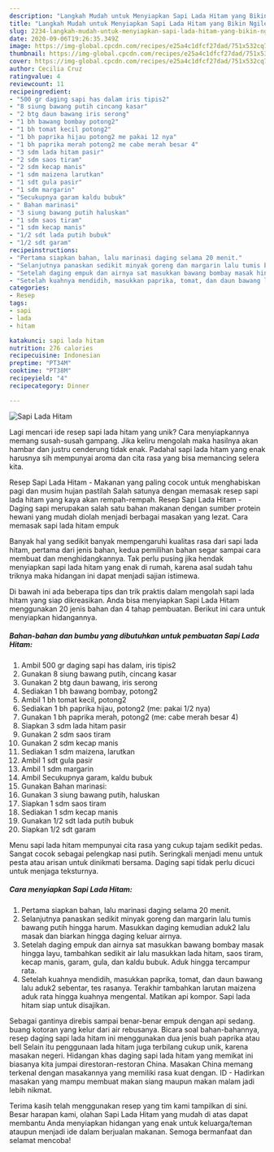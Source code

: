 ```yaml
---
description: "Langkah Mudah untuk Menyiapkan Sapi Lada Hitam yang Bikin Ngiler"
title: "Langkah Mudah untuk Menyiapkan Sapi Lada Hitam yang Bikin Ngiler"
slug: 2234-langkah-mudah-untuk-menyiapkan-sapi-lada-hitam-yang-bikin-ngiler
date: 2020-09-06T19:26:35.349Z
image: https://img-global.cpcdn.com/recipes/e25a4c1dfcf27dad/751x532cq70/sapi-lada-hitam-foto-resep-utama.jpg
thumbnail: https://img-global.cpcdn.com/recipes/e25a4c1dfcf27dad/751x532cq70/sapi-lada-hitam-foto-resep-utama.jpg
cover: https://img-global.cpcdn.com/recipes/e25a4c1dfcf27dad/751x532cq70/sapi-lada-hitam-foto-resep-utama.jpg
author: Cecilia Cruz
ratingvalue: 4
reviewcount: 11
recipeingredient:
- "500 gr daging sapi has dalam iris tipis2"
- "8 siung bawang putih cincang kasar"
- "2 btg daun bawang iris serong"
- "1 bh bawang bombay potong2"
- "1 bh tomat kecil potong2"
- "1 bh paprika hijau potong2 me pakai 12 nya"
- "1 bh paprika merah potong2 me cabe merah besar 4"
- "3 sdm lada hitam pasir"
- "2 sdm saos tiram"
- "2 sdm kecap manis"
- "1 sdm maizena larutkan"
- "1 sdt gula pasir"
- "1 sdm margarin"
- "Secukupnya garam kaldu bubuk"
- " Bahan marinasi"
- "3 siung bawang putih haluskan"
- "1 sdm saos tiram"
- "1 sdm kecap manis"
- "1/2 sdt lada putih bubuk"
- "1/2 sdt garam"
recipeinstructions:
- "Pertama siapkan bahan, lalu marinasi daging selama 20 menit."
- "Selanjutnya panaskan sedikit minyak goreng dan margarin lalu tumis bawang putih hingga harum. Masukkan daging kemudian aduk2 lalu masak dan biarkan hingga daging keluar airnya."
- "Setelah daging empuk dan airnya sat masukkan bawang bombay masak hingga layu, tambahkan sedikit air lalu masukkan lada hitam, saos tiram, kecap manis, garam, gula, dan kaldu bubuk. Aduk hingga tercampur rata."
- "Setelah kuahnya mendidih, masukkan paprika, tomat, dan daun bawang lalu aduk2 sebentar, tes rasanya. Terakhir tambahkan larutan maizena aduk rata hingga kuahnya mengental. Matikan api kompor. Sapi lada hitam siap untuk disajikan."
categories:
- Resep
tags:
- sapi
- lada
- hitam

katakunci: sapi lada hitam 
nutrition: 276 calories
recipecuisine: Indonesian
preptime: "PT34M"
cooktime: "PT38M"
recipeyield: "4"
recipecategory: Dinner

---
```



![Sapi Lada Hitam](https://img-global.cpcdn.com/recipes/e25a4c1dfcf27dad/751x532cq70/sapi-lada-hitam-foto-resep-utama.jpg)

Lagi mencari ide resep sapi lada hitam yang unik? Cara menyiapkannya memang susah-susah gampang. Jika keliru mengolah maka hasilnya akan hambar dan justru cenderung tidak enak. Padahal sapi lada hitam yang enak harusnya sih mempunyai aroma dan cita rasa yang bisa memancing selera kita.

Resep Sapi Lada Hitam - Makanan yang paling cocok untuk menghabiskan pagi dan musim hujan pastilah Salah satunya dengan memasak resep sapi lada hitam yang kaya akan rempah-rempah. Resep Sapi Lada Hitam - Daging sapi merupakan salah satu bahan makanan dengan sumber protein hewani yang mudah diolah menjadi berbagai masakan yang lezat. Cara memasak sapi lada hitam empuk

Banyak hal yang sedikit banyak mempengaruhi kualitas rasa dari sapi lada hitam, pertama dari jenis bahan, kedua pemilihan bahan segar sampai cara membuat dan menghidangkannya. Tak perlu pusing jika hendak menyiapkan sapi lada hitam yang enak di rumah, karena asal sudah tahu triknya maka hidangan ini dapat menjadi sajian istimewa.


Di bawah ini ada beberapa tips dan trik praktis dalam mengolah sapi lada hitam yang siap dikreasikan. Anda bisa menyiapkan Sapi Lada Hitam menggunakan 20 jenis bahan dan 4 tahap pembuatan. Berikut ini cara untuk menyiapkan hidangannya.

<!--inarticleads1-->

##### Bahan-bahan dan bumbu yang dibutuhkan untuk pembuatan Sapi Lada Hitam:

1. Ambil 500 gr daging sapi has dalam, iris tipis2
1. Gunakan 8 siung bawang putih, cincang kasar
1. Gunakan 2 btg daun bawang, iris serong
1. Sediakan 1 bh bawang bombay, potong2
1. Ambil 1 bh tomat kecil, potong2
1. Sediakan 1 bh paprika hijau, potong2 (me: pakai 1/2 nya)
1. Gunakan 1 bh paprika merah, potong2 (me: cabe merah besar 4)
1. Siapkan 3 sdm lada hitam pasir
1. Gunakan 2 sdm saos tiram
1. Gunakan 2 sdm kecap manis
1. Sediakan 1 sdm maizena, larutkan
1. Ambil 1 sdt gula pasir
1. Ambil 1 sdm margarin
1. Ambil Secukupnya garam, kaldu bubuk
1. Gunakan  Bahan marinasi:
1. Gunakan 3 siung bawang putih, haluskan
1. Siapkan 1 sdm saos tiram
1. Sediakan 1 sdm kecap manis
1. Gunakan 1/2 sdt lada putih bubuk
1. Siapkan 1/2 sdt garam


Menu sapi lada hitam mempunyai cita rasa yang cukup tajam sedikit pedas. Sangat cocok sebagai pelengkap nasi putih. Seringkali menjadi menu untuk pesta atau arisan untuk dinikmati bersama. Daging sapi tidak perlu dicuci untuk menjaga teksturnya. 

<!--inarticleads2-->

##### Cara menyiapkan Sapi Lada Hitam:

1. Pertama siapkan bahan, lalu marinasi daging selama 20 menit.
1. Selanjutnya panaskan sedikit minyak goreng dan margarin lalu tumis bawang putih hingga harum. Masukkan daging kemudian aduk2 lalu masak dan biarkan hingga daging keluar airnya.
1. Setelah daging empuk dan airnya sat masukkan bawang bombay masak hingga layu, tambahkan sedikit air lalu masukkan lada hitam, saos tiram, kecap manis, garam, gula, dan kaldu bubuk. Aduk hingga tercampur rata.
1. Setelah kuahnya mendidih, masukkan paprika, tomat, dan daun bawang lalu aduk2 sebentar, tes rasanya. Terakhir tambahkan larutan maizena aduk rata hingga kuahnya mengental. Matikan api kompor. Sapi lada hitam siap untuk disajikan.


Sebagai gantinya direbis sampai benar-benar empuk dengan api sedang. buang kotoran yang kelur dari air rebusanya. Bicara soal bahan-bahannya, resep daging sapi lada hitam ini menggunakan dua jenis buah paprika atau bell Selain itu penggunaan lada hitam juga terbilang cukup unik, karena masakan negeri. Hidangan khas daging sapi lada hitam yang memikat ini biasanya kita jumpai direstoran-restoran China. Masakan China memang terkenal dengan masakannya yang memiliki rasa kuat dengan. ID - Hadirkan masakan yang mampu membuat makan siang maupun makan malam jadi lebih nikmat. 

Terima kasih telah menggunakan resep yang tim kami tampilkan di sini. Besar harapan kami, olahan Sapi Lada Hitam yang mudah di atas dapat membantu Anda menyiapkan hidangan yang enak untuk keluarga/teman ataupun menjadi ide dalam berjualan makanan. Semoga bermanfaat dan selamat mencoba!
